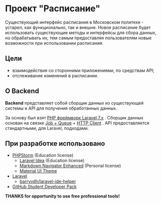 Проект "Расписание"
===================

Существующий интерфейс расписания в Московском политехе - устарел, как функционально, так и внешне.
Новое расписание будет использовать существующие методы и интерфейсы для сбора данных, но обрабатывать их, тем самым предоставляя пользователям новые возможности при использовании расписания.

Цели
----

- взаимодействия со сторонними приложениями, по средствам API;
- отслеживание изменений в расписании.

О Backend
---------

**Backend** представляет собой сборщик данных из существующей системы и API для получения обработанных данных. 

За основу был взят [PHP фреймворк Laravel 7.x](https://laravel.com/) .
Сборщик данных основан на связке [Job + Queue](https://laravel.com/docs/7.x/queues) + [HTTP Client](https://laravel.com/docs/7.x/http-client) .
API предоставляется стандартными, для Laravel, подходами.

При разработке использовано
---------------------------
- [PHPStorm](https://www.jetbrains.com/phpstorm/) (Education license)
  - [Laravel Idea](https://plugins.jetbrains.com/plugin/13441-laravel-idea) (Education license)
  - [Markdown Navigator Enhanced](https://plugins.jetbrains.com/plugin/7896-markdown-navigator-enhanced) (Personal license)
  - [Material UI Theme](https://plugins.jetbrains.com/plugin/8006-material-theme-ui)
- [Laravel](https://laravel.com/)
  - [barryvdh/laravel-ide-helper](https://github.com/barryvdh/laravel-ide-helper)
- [GitHub Student Developer Pack](https://education.github.com/pack) 

**THANKS for opportunity to use free professional tools!**
